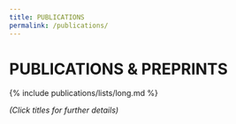 ```yaml
---
title: PUBLICATIONS
permalink: /publications/
---
```


# PUBLICATIONS & PREPRINTS

{% include publications/lists/long.md %}

*(Click titles for further details)*
